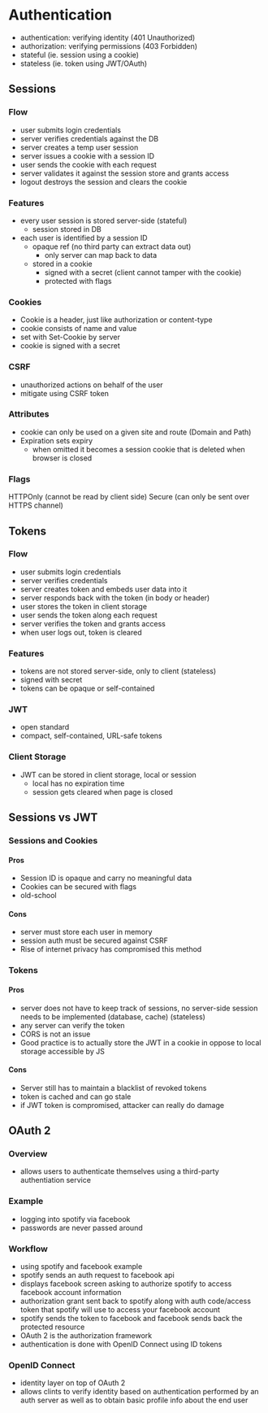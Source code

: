 # Authentication
- authentication: verifying identity (401 Unauthorized)
- authorization: verifying permissions (403 Forbidden)
- stateful (ie. session using a cookie)
- stateless (ie. token using JWT/OAuth)

## Sessions
### Flow
- user submits login credentials
- server verifies credentials against the DB
- server creates a temp user session
- server issues a cookie with a session ID
- user sends the cookie with each request
- server validates it against the session store and grants access
- logout destroys the session and clears the cookie

### Features
- every user session is stored server-side (stateful)
  - session stored in DB
- each user is identified by a session ID
  - opaque ref (no third party can extract data out)
    - only server can map back to data
  - stored in a cookie
    - signed with a secret (client cannot tamper with the cookie)
    - protected with flags
    
### Cookies
- Cookie is a header, just like authorization or content-type
- cookie consists of name and value
- set with Set-Cookie by server
- cookie is signed with a secret

### CSRF
- unauthorized actions on behalf of the user
- mitigate using CSRF token

### Attributes
- cookie can only be used on a given site and route (Domain and Path)
- Expiration sets expiry
  - when omitted it becomes a session cookie that is deleted when browser is closed

### Flags
HTTPOnly (cannot be read by client side)
Secure (can only be sent over HTTPS channel)

## Tokens
### Flow
- user submits login credentials
- server verifies credentials
- server creates token and embeds user data into it
- server responds back with the token (in body or header)
- user stores the token in client storage
- user sends the token along each request
- server verifies the token and grants access
- when user logs out, token is cleared

### Features
- tokens are not stored server-side, only to client (stateless)
- signed with secret
- tokens can be opaque or self-contained

### JWT
- open standard
- compact, self-contained, URL-safe tokens

### Client Storage
- JWT can be stored in client storage, local or session
  - local has no expiration time
  - session gets cleared when page is closed

## Sessions vs JWT
### Sessions and Cookies
#### Pros
- Session ID is opaque and carry no meaningful data
- Cookies can be secured with flags
- old-school
#### Cons
- server must store each user in memory
- session auth must be secured against CSRF
- Rise of internet privacy has compromised this method

### Tokens
#### Pros
- server does not have to keep track of sessions, no server-side session needs to be implemented (database, cache) (stateless)
- any server can verify the token
- CORS is not an issue
- Good practice is to actually store the JWT in a cookie in oppose to local storage accessible by JS
#### Cons
- Server still has to maintain a blacklist of revoked tokens
- token is cached and can go stale
- if JWT token is compromised, attacker can really do damage

## OAuth 2
### Overview
- allows users to authenticate themselves using a third-party authentiation service

### Example
- logging into spotify via facebook
- passwords are never passed around

### Workflow
- using spotify and facebook example
- spotify sends an auth request to facebook api
- displays facebook screen asking to authorize spotify to access facebook account information
- authorization grant sent back to spotify along with auth code/access token that spotify will use to access your facebook account
- spotify sends the token to facebook and facebook sends back the protected resource 
- OAuth 2 is the authorization framework
- authentication is done with OpenID Connect using ID tokens

### OpenID Connect
- identity layer on top of OAuth 2 
- allows clints to verify identity based on authentication performed by an auth server as well as to obtain basic profile info about the end user


   

